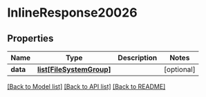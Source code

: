 # InlineResponse20026

## Properties
Name | Type | Description | Notes
------------ | ------------- | ------------- | -------------
**data** | [**list[FileSystemGroup]**](FileSystemGroup.md) |  | [optional] 

[[Back to Model list]](../README.md#documentation-for-models) [[Back to API list]](../README.md#documentation-for-api-endpoints) [[Back to README]](../README.md)

